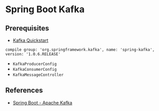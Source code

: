 # Spring Boot Kafka

## Prerequisites
- [Kafka Quickstart](../../../big-data/kafka/doc/KafkaQuickstart.md)

```
compile group: 'org.springframework.kafka', name: 'spring-kafka', version: '1.0.6.RELEASE'
```

- `KafkaProducerConfig`
- `KafkaConsumerConfig`
- `KafkaMessageController`

## References
- [Spring Boot - Apache Kafka](https://www.tutorialspoint.com/spring_boot/spring_boot_apache_kafka.htm)